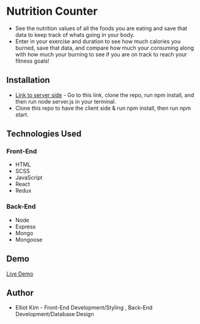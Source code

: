 # **Nutrition Counter**
* See the nutrition values of all the foods you are eating and save that data to keep track of whats going in your body.
* Enter in your exercise and duration to see how much calories you burned, save that data, and compare how much your consuming along with how much your burning to see if you are on track to reach your fitness goals! 

## **Installation**
* [Link to server side](https://github.com/elliotkim916/nutrition_counter_api) - Go to this link, clone the repo, run npm install, and then run node server.js in your terminal.
* Clone this repo to have the client side & run npm install, then run npm start.

## **Technologies Used**

### Front-End
* HTML
* SCSS
* JavaScript
* React
* Redux

### Back-End
* Node
* Express
* Mongo
* Mongoose

## **Demo**
[Live Demo](https://dry-coast-64207.herokuapp.com/)

## Author
* Elliot Kim - Front-End Development/Styling , Back-End Development/Database Design
